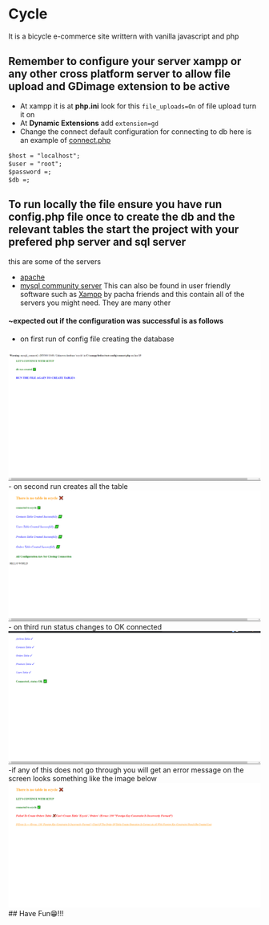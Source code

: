 # Cycle
It is a bicycle e-commerce site writtern with vanilla javascript and php
## Remember to configure your server xampp or any other cross platform server to allow **file upload** and **GDimage** extension to be active
 - At xampp it is at  **php.ini** look for this ``file_uploads=On`` of file upload turn it on
 - At **Dynamic Extensions** add ``extension=gd``
 - Change the connect default configuration for connecting to db here is an example of [connect.php](./connect.php)
 ```
 $host = "localhost";
$user = "root";
$password =;
$db =;
 ```

 ## To run locally the file ensure you have run config.php file once to create the db and the relevant tables the start the project with your prefered php server and sql server
  this are some of the servers 
-  [apache](https://apache.org)
- [mysql community server](https://dev.mysql.com)
This can also be found in user friendly software such as [Xampp](https://www.apachefriends.org) by pacha friends and this contain all of the servers you might need. They are many other
#### ~expected out if the configuration was successful is as follows
- on first run of config file creating the database
<img src="./readme-images/first.png"/>
- on second run creates all the table
<img src="./readme-images/second.png"/>
- on third run status changes to OK connected
<img src="./readme-images/third.png"/>
-if any of this does not go through you will get an error message on the screen looks something like the image below
<img src="./readme-images/error.png"/>
## Have Fun😁!!!
 
